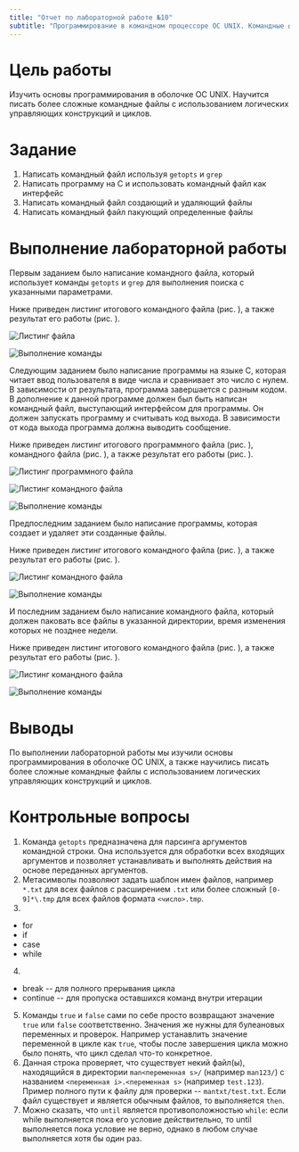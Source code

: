 ```yaml
---
title: "Отчет по лабораторной работе №10"
subtitle: "Программирование в командном процессоре ОС UNIX. Командные файлы"
---
```


# Цель работы

Изучить основы программирования в оболочке ОС UNIX. Научится писать более сложные командные файлы с использованием логических управляющих конструкций и циклов.

# Задание

1. Написать командный файл используя `getopts` и `grep`
2. Написать программу на C и использовать командный файл как интерфейс
3. Написать командный файл создающий и удаляющий файлы
4. Написать командный файл пакующий определенные файлы

# Выполнение лабораторной работы

Первым заданием было написание командного файла, который использует команды `getopts` и `grep` для выполнения поиска с указанными параметрами.

Ниже приведен листинг итогового командного файла (рис. ), а также результат его работы (рис. ).

![Листинг файла](image/carbon.png)

![Выполнение команды](image/s-1653053083.png)

Следующим заданием было написание программы на языке C, которая читает ввод пользователя в виде числа и сравнивает это число с нулем. В зависимости от результата, программа завершается с разным кодом. В дополнение к данной программе должен был быть написан командный файл, выступающий интерфейсом для программы. Он должен запускать программу и считывать код выхода. В зависимости от кода выхода программа должна выводить сообщение.

Ниже приведен листинг итогового программного файла (рис. ), командного файла (рис. ), а также результат его работы (рис. ).

![Листинг программного файла](image/carbon(4).png)

![Листинг командного файла](image/carbon(1).png)

![Выполнение команды](image/s-1653053181.png)

Предпоследним заданием было написание программы, которая создает и удаляет эти созданные файлы.

Ниже приведен листинг итогового командного файла (рис. ), а также результат его работы (рис. ).

![Листинг командного файла](image/carbon(2).png)

![Выполнение команды](image/s-1653053270.png)

И последним заданием было написание командного файла, который должен паковать все файлы в указанной директории, время изменения которых не позднее недели. 

Ниже приведен листинг итогового командного файла (рис. ), а также результат его работы (рис. ).

![Листинг командного файла](image/carbon(3).png)

![Выполнение команды](image/s-1653053296.png)

# Выводы

По выполнении лабораторной работы мы изучили основы программирования в оболочке ОС UNIX, а также научились писать более сложные командные файлы с использованием логических управляющих конструкций и циклов.

# Контрольные вопросы

1. Команда `getopts` предназначена для парсинга аргументов командной строки. Она используется для обработки всех входящих аргументов и позволяет устанавливать и выполнять действия на основе переданных аргументов.
2. Метасимволы позволяют задать шаблон имен файлов, например `*.txt` для всех файлов с расширением `.txt` или более сложный `[0-9]*\.tmp` для всех файлов формата `<число>.tmp`.
3. 
  - for
  - if 
  - case
  - while
4.
  - break -- для полного прерывания цикла
  - continue -- для пропуска оставшихся команд внутри итерации
5. Команды `true` и `false` сами по себе просто возвращают значение `true` или `false` соответственно. Значения же нужны для булеановых переменных и проверок. Например устанавлить значение переменной в цикле как `true`, чтобы после завершения цикла можно было понять, что цикл сделал что-то конкретное.
6. Данная строка проверяет, что существует некий файл(ы), находящийся в директории `man<переменная s>/` (например `man123/`) с названием `<переменная i>.<переменная s>` (например `test.123`). Пример полного пути к файлу для проверки -- `mantxt/test.txt`. Если файл существует и является обычным файлов, то выполняется `then`.
7. Можно сказать, что `until` является противоположностью `while`: если while выполняется пока его условие действительно, то until выполняется пока условие не верно, однако в любом случае выполняется хотя бы один раз.